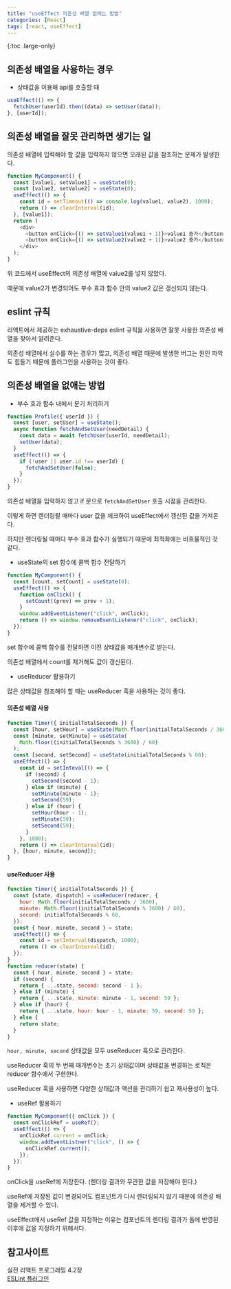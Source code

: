 ```yaml
---
title: "useEffect 의존성 배열 없애는 방법"
categories: [React]
tags: [react, useEffect]
---
```


{:toc .large-only}

## 의존성 배열을 사용하는 경우

- 상태값을 이용해 api를 호출할 때

```js
useEffect(() => {
  fetchUser(userId).then((data) => setUser(data));
}, [userId]);
```

## 의존성 배열을 잘못 관리하면 생기는 일

의존성 배열에 입력해야 할 값을 입력하지 않으면 오래된 값을 참조하는 문제가 발생한다.

```js
function MyComponent() {
  const [value1, setValue1] = useState(0);
  const [value2, setValue2] = useState(0);
  useEffect(() => {
    const id = setTimeout(() => console.log(value1, value2), 1000);
    return () => clearInterval(id);
  }, [value1]);
  return (
    <div>
      <button onClick={() => setValue1(value1 + 1)}>value1 증가</button>
      <button onClick={() => setValue2(value2 + 1)}>value2 증가</button>
    </div>
  );
}
```

위 코드에서 useEffect의 의존성 배열에 value2를 넣지 않았다.

때문에 value2가 변경되어도 부수 효과 함수 안의 value2 값은 갱신되지 않는다.

## eslint 규칙

리액트에서 제공하는 exhaustive-deps eslint 규칙을 사용하면 잘못 사용한 의존성 배열을 찾아서 알려준다.

의존성 배열에서 실수를 하는 경우가 많고, 의존성 배열 때문에 발생한 버그는 원인 파악도 힘들기 때문에 플러그인을 사용하는 것이 좋다.

## 의존성 배열을 없애는 방법

- 부수 효과 함수 내에서 분기 처리하기

```js
function Profile({ userId }) {
  const [user, setUser] = useState();
  async function fetchAndSetUser(needDetail) {
    const data = await fetchUser(userId, needDetail);
    setUser(data);
  }
  useEffect(() => {
    if (!user || user.id !== userId) {
      fetchAndSetUser(false);
    }
  });
}
```

의존성 배열을 입력하지 않고 if 문으로 `fetchAndSetUser` 호출 시점을 관리한다.

이렇게 하면 렌더링될 때마다 user 값을 체크하여 useEffect에서 갱신된 값을 가져온다.

하지만 렌더링될 때마다 부수 효과 함수가 실행되기 때문에 최적화에는 비효율적인 것 같다.

- useState의 set 함수에 콜백 함수 전달하기

```js
function MyComponent() {
  const [count, setCount] = useState(0);
  useEffect(() => {
    function onClick() {
      setCount((prev) => prev + 1);
    }
    window.addEventListener("click", onClick);
    return () => window.removeEventListener("click", onClick);
  });
}
```

set 함수에 콜백 함수를 전달하면 이전 상태값을 매개변수로 받는다.

의존성 배열에서 count를 제거해도 값이 갱신된다.

- useReducer 활용하기

많은 상태값을 참조해야 할 때는 useReducer 훅을 사용하는 것이 좋다.

#### 의존성 배열 사용

```js
function Timer({ initialTotalSeconds }) {
  const [hour, setHour] = useState(Math.floor(initialTotalSeconds / 3600));
  const [minute, setMinute] = useState(
    Math.floor((initialTotalSeconds % 3600) / 60)
  );
  const [second, setSecond] = useState(initialTotalSeconds % 60);
  useEffect(() => {
    const id = setInteval(() => {
      if (second) {
        setSecond(second - 1);
      } else if (minute) {
        setMinute(minute - 1);
        setSecond(59);
      } else if (hour) {
        setHour(hour - 1);
        setMinute(59);
        setSecond(59);
      }
    }, 1000);
    return () => clearInterval(id);
  }, [hour, minute, second]);
}
```

#### useReducer 사용

```js
function Timer({ initialTotalSeconds }) {
  const [state, dispatch] = useReducer(reducer, {
    hour: Math.floor(initialTotalSeconds / 3600),
    minute: Math.floor((initialTotalSeconds % 3600) / 60),
    second: initialTotalSeconds % 60,
  });
  const { hour, minute, second } = state;
  useEffect(() => {
    const id = setInterval(dispatch, 1000);
    return () => clearInterval(id);
  });
}
function reducer(state) {
  const { hour, minute, second } = state;
  if (second) {
    return { ...state, second: second - 1 };
  } else if (minute) {
    return { ...state, minute: minute - 1, second: 59 };
  } else if (hour) {
    return { ...state, hour: hour - 1, minute: 59, second: 59 };
  } else {
    return state;
  }
}
```

`hour, minute, second` 상태값을 모두 useReducer 훅으로 관리한다.

useReducer 훅의 두 번째 매개변수는 초기 상태값이며 상태값을 변경하는 로직은 reducer 함수에서 구현한다.

useReducer 훅을 사용하면 다양한 상태값과 액션을 관리하기 쉽고 재사용성이 높다.

- useRef 활용하기

```js
function MyComponent({ onClick }) {
  const onClickRef = useRef();
  useEffect(() => {
    onClickRef.current = onClick;
    window.addEventListner("click", () => {
      onClickRef.current();
    });
  });
}
```

onClick을 useRef에 저장한다. (렌더링 결과와 무관한 값을 저장해야 한다.)

useRef에 저장된 값이 변경되어도 컴포넌트가 다시 렌더링되지 않기 때문에 의존성 배열을 제거할 수 있다.

useEffect에서 useRef 값을 지정하는 이유는 컴포넌트의 렌더링 결과가 돔에 반영된 이후에 값을 지정하기 위해서다.

## 참고사이트

실전 리액트 프로그래밍 4.2장<br/>
[ESLint 플러그인](https://ko.reactjs.org/docs/hooks-rules.html#eslint-plugin)

